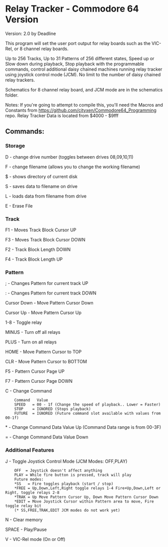 # Relay Tracker - Commodore 64 Version

Version: 2.0 by Deadline

This program will set the user port output for relay boards such as the VIC-Rel, or 8 channel relay boards.

Up to 256 Tracks, Up to 31 Patterns of 256 different states, Speed up or Slow down during playback, Stop playback with the programmable commands, control additional daisy chained machines running relay tracker using joystick control mode (JCM). No limit to the number of daisy chained relay trackers.

Schematics for 8 channel relay board, and JCM mode are in the schematics folder.

Notes: If you're going to attempt to compile this, you'll need the Macros and Constants from https://github.com/cityxen/Commodore64_Programming repo. Relay Tracker Data is located from $4000 - $9fff

## Commands:

### Storage

D - change drive number (toggles between drives 08,09,10,11)

F - change filename (allows you to change the working filename)

$ - shows directory of current disk

S - saves data to filename on drive

L - loads data from filename from drive

E - Erase File

### Track

F1 - Moves Track Block Cursor UP

F3 - Moves Track Block Cursor DOWN

F2 - Track Block Length DOWN

F4 - Track Block Length UP

### Pattern

; - Changes Pattern for current track UP

: - Changes Pattern for current track DOWN

Cursor Down - Move Pattern Cursor Down

Cursor Up - Move Pattern Cursor Up

1-8 - Toggle relay

MINUS - Turn off all relays

PLUS - Turn on all relays

HOME - Move Pattern Cursor to TOP

CLR - Move Pattern Cursor to BOTTOM

F5 - Pattern Cursor Page UP

F7 - Pattern Cursor Page DOWN

C - Change Command

        Command   Value
        SPEED   = 00 - 1f (Change the speed of playback.. Lower = Faster)
        STOP    = IGNORED (Stops playback)
        FUTURE  = IGNORED (Future command slot available with values from 00-1f)

\* - Change Command Data Value Up (Command Data range is from 00-3F)

= - Change Command Data Value Down

### Additional Features

J - Toggle Joystick Control Mode (JCM Modes: OFF,PLAY)

        OFF  = Joystick doesn't affect anything
        PLAY = While fire button is pressed, track will play
        Future modes:
        *SS   = Fire toggles playback (start / stop)
        *FREE = Up,Down,Left,Right toggle relays 1-4 Fire+Up,Down,Left or Right, toggle relays 2-8
        *TRAK = Up Move Pattern Cursor Up, Down Move Pattern Cursor Down
        *EDIT = Move Joystick Cursor within Pattern area to move, Fire toggle relay bit
        (* SS,FREE,TRAK,EDIT JCM modes do not work yet)

N - Clear memory

SPACE - Play/Pause

V - VIC-Rel mode (On or Off)
